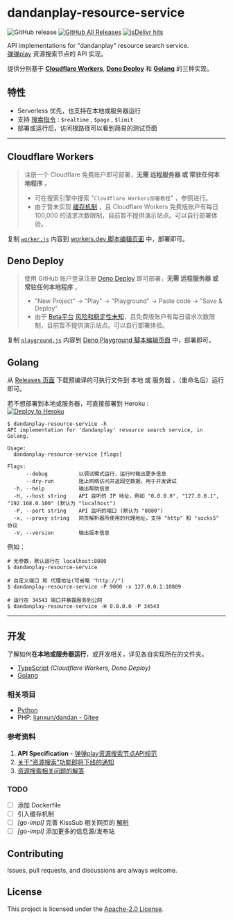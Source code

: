 # dandanplay-resource-service

![GitHub release](https://img.shields.io/github/v/release/LussacZheng/dandanplay-resource-service?include_prereleases&label=version&color=important)
[![GitHub All Releases](https://img.shields.io/github/downloads/LussacZheng/dandanplay-resource-service/total?logo=github&color=green)](https://github.com/LussacZheng/dandanplay-resource-service/releases)
[![jsDelivr hits](https://img.shields.io/jsdelivr/gh/hm/LussacZheng/dandanplay-resource-service?color=red)](https://data.jsdelivr.com/v1/package/gh/LussacZheng/dandanplay-resource-service@dist/stats/file)

API implementations for "dandanplay" resource search service.  
[弹弹play](http://www.dandanplay.com/) 资源搜索节点的 API 实现。

提供分别基于 [**Cloudflare Workers**](#cloudflare-workers), [**Deno Deploy**](#deno-deploy) 和 [**Golang**](#golang) 的三种实现。

## 特性

- Serverless 优先，也支持在本地或服务器运行
- 支持 [搜索指令](docs) : `$realtime` , `$page` , `$limit`
- 部署或运行后，访问根路径可以看到简易的测试页面

---

## Cloudflare Workers

> 注册一个 Cloudflare 免费账户即可部署，**无需 远程服务器 或 常驻任何本地程序** 。
>
> - 可在搜索引擎中搜索 "`Cloudflare Workers部署教程`" ，参照进行。
> - 由于暂未实现 [缓存机制](https://developers.cloudflare.com/workers/runtime-apis/cache) ，且 Cloudflare Workers 免费版账户有每日 100,000 的请求次数限制，目前暂不提供演示站点。可以自行部署体验。

复制 [`worker.js`](https://github.com/LussacZheng/dandanplay-resource-service/blob/dist/cf-worker/worker.js) 内容到 [workers.dev 脚本编辑页面](https://workers.cloudflare.com/) 中，部署即可。

## Deno Deploy

> 使用 GitHub 账户登录注册 [Deno Deploy](https://deno.com/deploy) 即可部署，**无需 远程服务器 或 常驻任何本地程序** 。
>
> - "New Project" -> "Play" -> "Playground" -> Paste code -> "Save & Deploy"
> - 由于 [Beta平台](https://deno.com/blog?tag=deno-deploy) [风险和稳定性未知](https://deno.com/deploy/docs/fair-use-policy)，且免费版账户有每日请求次数限制，目前暂不提供演示站点。可以自行部署体验。

复制 [`playground.js`](https://github.com/LussacZheng/dandanplay-resource-service/blob/dist/deno-deploy/playground.js) 内容到 [Deno Playground 脚本编辑页面](https://dash.deno.com/projects) 中，部署即可。

## Golang

从 [Releases 页面](https://github.com/LussacZheng/dandanplay-resource-service/releases) 下载预编译的可执行文件到 本地 或 服务器 ，（重命名后）运行即可。

若不想部署到本地或服务器，可直接部署到 Heroku :  
[![Deploy to Heroku](https://www.herokucdn.com/deploy/button.svg)](https://heroku.com/deploy?template=https://github.com/LussacZheng/dandanplay-resource-service)

```shell
$ dandanplay-resource-service -h
API implementation for 'dandanplay' resource search service, in Golang.

Usage:
  dandanplay-resource-service [flags]

Flags:
      --debug          以调试模式运行，运行时输出更多信息
      --dry-run        阻止网络访问并返回空数据，用于开发调试
  -h, --help           输出帮助信息
  -H, --host string    API 监听的 IP 地址，例如 "0.0.0.0", "127.0.0.1", "192.168.0.100" (默认为 "localhost")
  -P, --port string    API 监听的端口 (默认为 "8080")
  -x, --proxy string   网页解析器所使用的代理地址，支持 "http" 和 "socks5" 协议
  -V, --version        输出版本信息
```

例如：

```shell
# 无参数，默认运行在 localhost:8080
$ dandanplay-resource-service

# 自定义端口 和 代理地址(可省略 "http://")
$ dandanplay-resource-service -P 9000 -x 127.0.0.1:10809

# 运行在 34543 端口并暴露服务到公网
$ dandanplay-resource-service -H 0.0.0.0 -P 34543
```

---

## 开发

了解如何**在本地或服务器运行**，或开发相关，详见各自实现所在的文件夹。

- [TypeScript](typescript/README.md) _(Cloudflare Workers, Deno Deploy)_
- [Golang](golang/README.md)

### 相关项目

- [Python](python/README.md)
- PHP: [lianxun/dandan - Gitee](https://gitee.com/lianxun/dandan)

### 参考资料

1. **API Specification** - [弹弹play资源搜索节点API规范](https://github.com/kaedei/dandanplay-libraryindex/blob/master/api/ResourceService.md)
2. [关于“资源搜索”功能即将下线的通知](https://mp.weixin.qq.com/s/0xzIJX2LWnncc2YKpe6sfw)
3. [资源搜索相关问题的解答](https://mp.weixin.qq.com/s/OSsk6tuj4lXMcKq2S4s1Kg)

### TODO

- [ ] 添加 Dockerfile
- [ ] 引入缓存机制
- [ ] _[go-impl]_ 完善 KissSub 相关网页的 [解析](golang/api/kisssub/README.md#known-issues)
- [ ] _[go-impl]_ 添加更多的信息源/发布站

## Contributing

Issues, pull requests, and discussions are always welcome.

## License

This project is licensed under the [Apache-2.0 License](./LICENSE).
